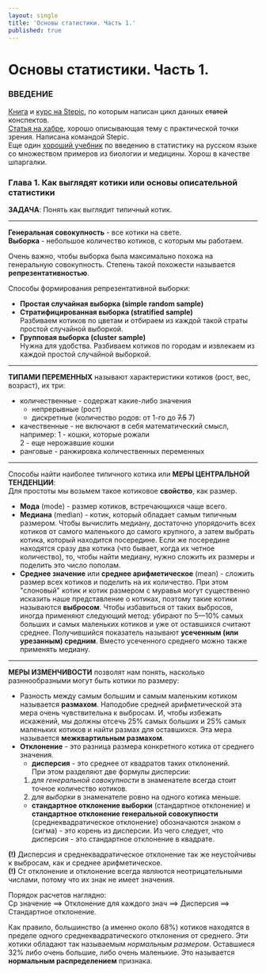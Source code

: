 ```yaml
---
layout: single
title: 'Основы статистики. Часть 1.'
published: true
---
```


# Основы статистики. Часть 1.

### ВВЕДЕНИЕ  
[Книга](https://www.litres.ru/vladimir-savelev-10569666/statistika-i-kotiki/) и [курс на Stepic](https://goo.gl/hgLMLJ), по которым написан цикл данных ~~статей~~ конспектов.  
[Статья на хабре](https://habrahabr.ru/company/stepic/blog/250527/), хорошо описывающая тему с практической точки зрения. Написана командой Stepic.  
Еще один [хороший учебник](http://medstatistic.ru/articles/glantz.pdf) по введению в статистику на русском языке со множеством примеров из биологии и медицины. Хорош в качестве шпаргалки.  

### Глава 1. Как выглядят котики или основы описательной статистики  

**ЗАДАЧА**: Понять как выглядит типичный котик.  
***
**Генеральная совокупность** - все котики на свете.  
**Выборка** - небольшое количество котиков, с которым мы работаем.  

Очень важно, чтобы выборка была максимально похожа на генеральную совокупность. Степень такой похожести называется **репрезентативностью**.  

Способы формирования репрезентативной выборки:  
- **Простая случайная выборка (simple random sample)**  
- **Стратифицированная выборка (stratified sample)**  
Разбиваем котиков по цветам и отбираем из каждой такой страты простой случайной выборкой.  
- **Групповая выборка (cluster sample)**  
Нужна для удобства. Разбиваем котиков по городам и извлекаем из каждой простой случайной выборкой.  
***
**ТИПАМИ ПЕРЕМЕННЫХ** называют характеристики котиков (рост, вес, возраст), их три:  
- количественные - содержат какие-либо значения  
    - непрерывные (рост)  
    - дискретные (количество родов: от 1-го до ~~7.5~~ 7)  
- качественные - не включают в себя математический смысл, например:
    1 - кошки, которые рожали  
    2 - еще нерожавшие кошки  
- ранговые - ранжировка количественных переменных    
***
Способы найти наиболее типичного котика или **МЕРЫ ЦЕНТРАЛЬНОЙ ТЕНДЕНЦИИ**:  
Для простоты мы возьмем такое котиковое **свойство**, как размер.
- **Мода** (mode) - размер котиков, встречающихся чаще всего.  
- **Медиана** (median) - котик, который обладает самым типичным размером. Чтобы вычислить медиану, достаточно упорядочить всех котиков от самого маленького до самого крупного, а затем выбрать котика, который находится посередине. Если же посередине находятся сразу два котика (что бывает, когда их четное количество), то, чтобы найти медиану, нужно сложить их размеры и поделить это число пополам.  
- **Среднее значение** или **среднее арифметическое** (mean) - сложить размер всех котиков и поделить на их количество. При этом "слоновый" котик и котик размером с муравья могут существенно исказить наше представление о котиках, поэтому такие котики называются **выбросом**. Чтобы избавиться от таких выбросов, иногда применяют следующий метод: убирают по 5—10% самых больших и самых маленьких котиков и уже от оставшихся считают среднее. Получившийся показатель называют **усеченным (или урезанным) средним**. Вместо усеченного среднего можно также применять медиану.  
***
**МЕРЫ ИЗМЕНЧИВОСТИ** позволят нам понять, насколько разннообразными могут быть котики по размеру:
- Разность между самым большим и самым маленьким котиком называется **размахом**. Наподобие средней арифметической эта мера очень чувствительна к выбросам. И, чтобы избежать искажений, мы должны отсечь 25% самых больших и 25% самых маленьких котиков и найти размах для оставшихся. Эта мера называется **межквартильным размахом**.  
- **Отклонение** - это разница размера конкретного котика от среднего значения.  
    - **дисперсия** - это среднее от квадратов таких отклонений.  
    При этом разделяют две формулы дисперсии:  
    1. _для генеральной совокупности_ в знаменателе всегда стоит точное количество котиков.
    2. _для выборки_ в знаменателе ровно на одного котика меньше.  
    - **стандартное отклонение выборки** (стандартное отклонение) и **стандартное отклонение генеральной совокупности** (среднеквадратическое отклонение) обозначаются знаком `σ` (сигма) - это корень из дисперсии. Из чего следует, что дисперсия - это стандартное отклонение в квадрате.  

**(!)** Дисперсия и среднеквадратическое отклонение так же неустойчивы к выбросам, как и среднее арифметическое.  
**(!)** Ст отклонение и отклонение всегда являются неотрицательными числами, потому что их знак не имеет значения.

Порядок расчетов наглядно:  
Ср значение ==> Отклонение для каждого знач ==> Дисперсия ==> Стандартное отклонение.

Как правило, большинство (а именно около 68%) котиков находятся в пределе одного среднеквадратического отклонения от среднего. Эти котики обладают так называемым _нормальным размером_. Оставшиеся 32% либо очень большие, либо очень маленькие. Это называется **нормальным распределением** признака.  
